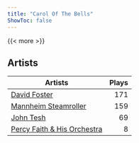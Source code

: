 ```yaml
---
title: "Carol Of The Bells"
ShowToc: false
---
```


{{< more >}}

## Artists
Artists | Plays 
----- | -----: 
[David Foster](/artists/david-foster-58573) | 171
[Mannheim Steamroller](/artists/mannheim-steamroller-39605) | 159
[John Tesh](/artists/john-tesh-17592) | 69
[Percy Faith & His Orchestra](/artists/percy-faith-his-orchestra-20216) | 8

